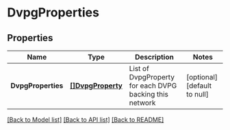 # DvpgProperties

## Properties
Name | Type | Description | Notes
------------ | ------------- | ------------- | -------------
**DvpgProperties** | [**[]DvpgProperty**](DvpgProperty.md) | List of DvpgProperty for each DVPG backing this network | [optional] [default to null]

[[Back to Model list]](../README.md#documentation-for-models) [[Back to API list]](../README.md#documentation-for-api-endpoints) [[Back to README]](../README.md)


